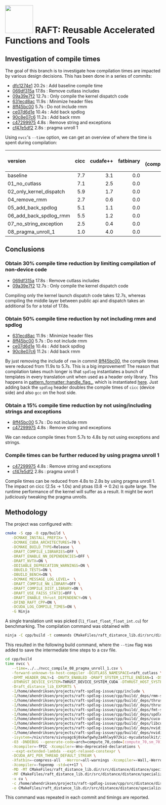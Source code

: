 # <div align="left"><img src="https://rapids.ai/assets/images/rapids_logo.png" width="90px"/>&nbsp;RAFT: Reusable Accelerated Functions and Tools</div>

## Investigation of compile times

The goal of this branch is to investigate how compilation times are impacted by
various design decisions. This has been done in a series of commits: 

- [dfc1274e1](https://github.com/ahendriksen/raft/commit/dfc1274e1) 20.2s : Add baseline compile time
- [069df315a](https://github.com/ahendriksen/raft/commit/069df315a) 17.8s : Remove cutlass includes
- [09a39e7f2](https://github.com/ahendriksen/raft/commit/09a39e7f2) 12.7s : Only compile the kernel dispatch code
- [631ecd8ac](https://github.com/ahendriksen/raft/commit/631ecd8ac) 11.9s : Minimize header files
- [8ff45bc00](https://github.com/ahendriksen/raft/commit/8ff45bc00)  5.7s : Do not include rmm
- [ce07d6d1e](https://github.com/ahendriksen/raft/commit/ce07d6d1e) 10.4s : Add back spdlog
- [90c8e07c6](https://github.com/ahendriksen/raft/commit/90c8e07c6) 11.2s : Add back rmm
- [c47299975](https://github.com/ahendriksen/raft/commit/c47299975)  4.8s : Remove string and exceptions
- [cf47e5df2](https://github.com/ahendriksen/raft/commit/cf47e5df2)  2.8s : pragma unroll 1

Using `nvcc`'s `--time` option, we can get an overview of where the time is spent during compilation:

| version                 | cicc | cudafe++ | fatbinary | gcc (compiling) | gcc (preprocessing 1) | gcc (preprocessing 4) | nvcc (driver) | ptxas | total |
|:------------------------|-----:|---------:|----------:|----------------:|----------------------:|----------------------:|--------------:|------:|------:|
| baseline                |  7.7 |      3.1 |       0.0 |             6.7 |                   0.7 |                   0.7 |           0.1 |   0.8 |  19.7 |
| 01_no_cutlass           |  7.1 |      2.5 |       0.0 |             6.2 |                   0.5 |                   0.5 |           0.0 |   0.8 |  17.7 |
| 02_only_kernel_dispatch |  5.9 |      1.7 |       0.0 |             3.5 |                   0.3 |                   0.3 |           0.0 |   0.8 |  12.6 |
| 04_remove_rmm           |  2.7 |      0.6 |       0.0 |             1.1 |                   0.2 |                   0.2 |           0.0 |   0.8 |   5.6 |
| 05_add_back_spdlog      |  5.1 |      1.1 |       0.0 |             2.9 |                   0.2 |                   0.2 |           0.0 |   0.8 |  10.4 |
| 06_add_back_spdlog_rmm  |  5.5 |      1.2 |       0.0 |             3.1 |                   0.3 |                   0.3 |           0.0 |   0.8 |  11.1 |
| 07_no_string_exception  |  2.5 |      0.4 |       0.0 |             0.6 |                   0.2 |                   0.2 |           0.0 |   0.8 |   4.8 |
| 08_pragma_unroll_1      |  1.0 |      4.0 |       0.0 |             0.6 |                   0.2 |                   0.2 |           0.0 |   0.2 |   2.7 |


## Conclusions

### Obtain 30% compile time reduction by limiting compilation of non-device code
- [069df315a](https://github.com/ahendriksen/raft/commit/069df315a) 17.8s : Remove cutlass includes
- [09a39e7f2](https://github.com/ahendriksen/raft/commit/09a39e7f2) 12.7s : Only compile the kernel dispatch code

Compiling only the kernel launch dispatch code takes 12.7s, whereas compiling
the middle layer between public api and dispatch takes an additional 5s for a
total of 17.8s.

### Obtain 50% compile time reduction by not including rmm and spdlog
- [631ecd8ac](https://github.com/ahendriksen/raft/commit/631ecd8ac) 11.9s : Minimize header files
- [8ff45bc00](https://github.com/ahendriksen/raft/commit/8ff45bc00)  5.7s : Do not include rmm
- [ce07d6d1e](https://github.com/ahendriksen/raft/commit/ce07d6d1e) 10.4s : Add back spdlog
- [90c8e07c6](https://github.com/ahendriksen/raft/commit/90c8e07c6) 11.2s : Add back rmm

By just removing the include of `rmm` in commit
[8ff45bc00](https://github.com/ahendriksen/raft/commit/8ff45bc00), the compile
times were reduced from 11.9s to 5.7s. This is a big improvement! The reason
that compilation takes much longer is that `spdlog` instantiates a bunch of
templates in every translation unit when used as a header only library. This
happens in
[pattern_formatter::handle_flag_](https://github.com/gabime/spdlog/blob/da14258533cb951ce85087ceb45556e0b8253660/include/spdlog/pattern_formatter-inl.h#L1105),
which is instantiated
[here](https://github.com/gabime/spdlog/blob/da14258533cb951ce85087ceb45556e0b8253660/include/spdlog/pattern_formatter-inl.h#L1410).
Just adding back the `spdlog` header doubles the compile times of `cicc` (device
side) and also `gcc` on the host side.

### Obtain a 15% compile time reduction by not using/including strings and exceptions
- [8ff45bc00](https://github.com/ahendriksen/raft/commit/8ff45bc00)  5.7s : Do not include rmm
- [c47299975](https://github.com/ahendriksen/raft/commit/c47299975)  4.8s : Remove string and exceptions

We can reduce compile times from 5.7s to 4.8s by not using exceptions and strings. 

### Compile times can be further reduced by using pragma unroll 1
- [c47299975](https://github.com/ahendriksen/raft/commit/c47299975)  4.8s : Remove string and exceptions
- [cf47e5df2](https://github.com/ahendriksen/raft/commit/cf47e5df2)  2.8s : pragma unroll 1

Compile times can be reduced from 4.8s to 2.8s by using pragma unroll 1. The
impact on cicc (2.5s -> 1.0s) and ptxas (0.8 -> 0.2s) is quite large. The
runtime performance of the kernel will suffer as a result. It might be wort
judiciously tweaking the pragma unrolls.

## Methodology

The project was configured with: 

``` sh
cmake -S cpp -B cpp/build \
   -DCMAKE_INSTALL_PREFIX= \
   -DCMAKE_CUDA_ARCHITECTURES=70 \
   -DCMAKE_BUILD_TYPE=Release \
   -DRAFT_COMPILE_LIBRARIES=OFF \
   -DRAFT_ENABLE_NN_DEPENDENCIES=OFF \
   -DRAFT_NVTX=ON \
   -DDISABLE_DEPRECATION_WARNINGS=ON \
   -DBUILD_TESTS=ON \
   -DBUILD_BENCH=ON \
   -DCMAKE_MESSAGE_LOG_LEVEL=  \
   -DRAFT_COMPILE_NN_LIBRARY=OFF \
   -DRAFT_COMPILE_DIST_LIBRARY=ON \
   -DRAFT_USE_FAISS_STATIC=OFF \
   -DRAFT_ENABLE_thrust_DEPENDENCY=ON \
   -DFIND_RAFT_CPP=ON \
   -DCUDA_LOG_COMPILE_TIMES=ON \
   -G Ninja
```

A single translation unit was picked (`l1_float_float_float_int.cu`) for
benchmarking. The compilation command was obtained with

``` sh
ninja -C cpp/build -t commands CMakeFiles/raft_distance_lib.dir/src/distance/distance/specializations/detail/l1_float_float_float_int.cu.o
```

This resulted in the following build command, where the `--time` flag was added
to save the intermediate time steps to a csv file.

``` sh
cd cpp/build
time nvcc \
   --time=../../nvcc_compile_08_pragma_unroll_1.csv \
   -forward-unknown-to-host-compiler -DCUTLASS_NAMESPACE=raft_cutlass \
   -DFMT_HEADER_ONLY=1 -DNVTX_ENABLED -DRAFT_SYSTEM_LITTLE_ENDIAN=1 -DSPDLOG_FMT_EXTERNAL \
   -DTHRUST_DEVICE_SYSTEM=THRUST_DEVICE_SYSTEM_CUDA -DTHRUST_HOST_SYSTEM=THRUST_HOST_SYSTEM_CPP \
   -Draft_distance_lib_EXPORTS \
   -I/home/ahendriksen/projects/raft-spdlog-issue/cpp/include \
   -I/home/ahendriksen/projects/raft-spdlog-issue/cpp/build/_deps/rmm-src/include \
   -I/home/ahendriksen/projects/raft-spdlog-issue/cpp/build/_deps/thrust-src \
   -I/home/ahendriksen/projects/raft-spdlog-issue/cpp/build/_deps/thrust-src/dependencies/cub \
   -I/home/ahendriksen/projects/raft-spdlog-issue/cpp/build/_deps/fmt-src/include \
   -I/home/ahendriksen/projects/raft-spdlog-issue/cpp/build/_deps/spdlog-src/include \
   -I/home/ahendriksen/projects/raft-spdlog-issue/cpp/build/_deps/cuco-src/include \
   -I/home/ahendriksen/projects/raft-spdlog-issue/cpp/build/_deps/libcudacxx-src/lib/cmake/libcudacxx/../../../include \
   -I/home/ahendriksen/projects/raft-spdlog-issue/cpp/build/_deps/nvidiacutlass-src/include \
   -I/home/ahendriksen/projects/raft-spdlog-issue/cpp/build/_deps/nvidiacutlass-build/include \
   -isystem=/nix/store/sivnyagc6j0skwfgwhy2a4hlwy972kic-mycudatoolkit/include \
   -O3 -DNDEBUG --generate-code=arch=compute_70,code=[compute_70,sm_70] \
   -Xcompiler=-fPIC -Xcompiler=-Wno-deprecated-declarations \
   --expt-extended-lambda --expt-relaxed-constexpr \
   -DCUDA_API_PER_THREAD_DEFAULT_STREAM \
   -Xfatbin=-compress-all  -Werror=all-warnings -Xcompiler=-Wall,-Werror,-Wno-error=deprecated-declarations \
   -Xcompiler=-fopenmp -std=c++17 \
   -MD -MT CMakeFiles/raft_distance_lib.dir/src/distance/distance/specializations/detail/l1_float_float_float_int.cu.o \
   -MF CMakeFiles/raft_distance_lib.dir/src/distance/distance/specializations/detail/l1_float_float_float_int.cu.o.d \
   -x cu \
   -c /home/ahendriksen/projects/raft-spdlog-issue/cpp/src/distance/distance/specializations/detail/l1_float_float_float_int.cu \
   -o CMakeFiles/raft_distance_lib.dir/src/distance/distance/specializations/detail/l1_float_float_float_int.cu.o
```
This command was repeated in each commit and timings are reported.
